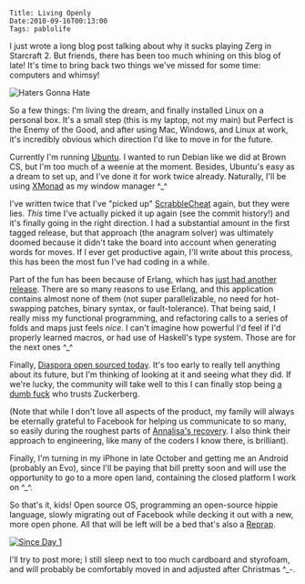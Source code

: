     Title: Living Openly
    Date:2010-09-16T00:13:00
    Tags: pablolife

I just wrote a long blog post talking about why it sucks playing Zerg in
Starcraft 2.  But friends, there has been too much whining on this blog of
late! It's time to bring back two things we've missed for some time: computers
and whimsy!


![Haters Gonna Hate][1]


So a few things: I'm living the dream, and finally installed Linux on a
personal box. It's a small step (this is my laptop, not my main) but Perfect
is the Enemy of the Good, and after using Mac, Windows, and Linux at work,
it's incredibly obvious which direction I'd like to move in for the future.


Currently I'm running [Ubuntu][2]. I wanted to run Debian like we did at Brown
CS, but I'm too much of a weenie at the moment. Besides, Ubuntu's easy as a
dream to set up, and I've done it for work twice already. Naturally, I'll be
using [XMonad][3] as my window manager ^_^


I've written twice that I've "picked up" [ScrabbleCheat][4] again, but they
were lies. _This_ time I've actually picked it up again (see the commit
history!) and it's finally going in the right direction. I had a substantial
amount in the first tagged release, but that approach (the anagram solver) was
ultimately doomed because it didn't take the board into account when
generating words for moves. If I ever get productive again, I'll write about
this process, this has been the most fun I've had coding in a while.


Part of the fun has been because of Erlang, which has [just had another
release][5]. There are so many reasons to use Erlang, and this application
contains almost none of them (not super parallelizable, no need for hot-
swapping patches, binary syntax, or fault-tolerance). That being said, I
really miss my functional programming, and refactoring calls to a series of
folds and maps just feels _nice_. I can't imagine how powerful I'd feel if I'd
properly learned macros, or had use of Haskell's type system. Those are for
the next ones ^_^


Finally, [Diaspora open sourced today][6]. It's too early to really tell
anything about its future, but I'm thinking of looking at it and seeing what
they did. If we're lucky, the community will take well to this I can finally
stop being [a dumb fuck][7] who trusts Zuckerberg.


(Note that while I don't love all aspects of the product, my family will
always be eternally grateful to Facebook for helping us communicate to so
many, so easily during the roughest parts of [Annalisa's recovery][8]. I also
think their approach to engineering, like many of the coders I know there, is
brilliant).


Finally, I'm turning in my iPhone in late October and getting me an Android
(probably an Evo), since I'll be paying that bill pretty soon and will use the
opportunity to go to a more open land, containing the closed platform I work
on ^_^.


So that's it, kids! Open source OS, programming an open-source hippie
language, slowly migrating out of Facebook while decking it out with a new,
more open phone. All that will be left will be a bed that's also a
[Reprap][9].


[![Since Day 1][10]][11]


I'll try to post more; I still sleep next to too much cardboard and styrofoam,
and will probably be comfortably moved in and adjusted after Christmas ^_-.


   [1]: http://30.media.tumblr.com/tumblr_kyby7pa0J81qzxzwwo1_500.gif

   [2]: http://www.ubuntu.com

   [3]: http://xmonad.org/

   [4]: http://www.github.com/paul-meier/ScrabbleCheat

   [5]: http://www.erlang.org/download/otp_src_R14B.readme

   [6]: http://techcrunch.com/2010/09/15/diaspora-revealed/

   [7]: http://gawker.com/5636765/facebook-ceo-admits-to-calling-users-dumb-fucks

   [8]: http://www.facebook.com/#!/group.php?gid=25800962459&ref=ts

   [9]: http://reprap.org/wiki/Main_Page

   [10]: http://image.blingee.com/images18/content/output/000/000/000/6f4/674214569_1402332.gif

   [11]: http://blingee.com/blingee/view/116669782-Since-Day-1 (Since Day 1)

